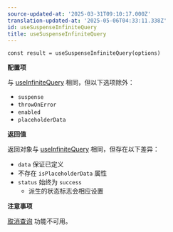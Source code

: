 ```yaml
---
source-updated-at: '2025-03-31T09:10:17.000Z'
translation-updated-at: '2025-05-06T04:33:11.338Z'
id: useSuspenseInfiniteQuery
title: useSuspenseInfiniteQuery
---
```

```tsx
const result = useSuspenseInfiniteQuery(options)
```

**配置项**

与 [useInfiniteQuery](../reference/useInfiniteQuery.md) 相同，但以下选项除外：

- `suspense`
- `throwOnError`
- `enabled`
- `placeholderData`

**返回值**

返回对象与 [useInfiniteQuery](../reference/useInfiniteQuery.md) 相同，但存在以下差异：

- `data` 保证已定义
- 不存在 `isPlaceholderData` 属性
- `status` 始终为 `success`
  - 派生的状态标志会相应设置

**注意事项**

[取消查询](../guides/query-cancellation.md) 功能不可用。
